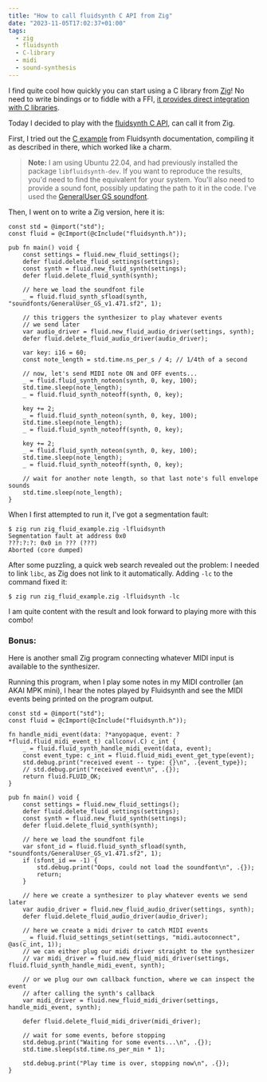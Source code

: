 ```yaml
---
title: "How to call fluidsynth C API from Zig"
date: "2023-11-05T17:02:37+01:00"
tags:
  - zig
  - fluidsynth
  - C-library
  - midi
  - sound-synthesis
---
```


I find quite cool how quickly you can start using a C library from
[Zig](https://ziglang.org/)! No need to write bindings or to fiddle with a FFI,
[it provides direct integration with C
libraries](https://ziglang.org/learn/overview/#integration-with-c-libraries-without-ffibindings).

Today I decided to play with the [fluidsynth C
API](https://www.fluidsynth.org/api/index.html), can call it from Zig.

First, I tried out the [C
example](https://www.fluidsynth.org/api/example_8c-example.html) from
Fluidsynth documentation, compiling it as described in there, which worked like
a charm.

> **Note:** I am using Ubuntu 22.04, and had previously installed the package
> `libfluidsynth-dev`. If you want to reproduce the results, you'd need to find
> the equivalent for your system. You'll also need to provide a sound font,
> possibly updating the path to it in the code. I've used the [GeneralUser GS
> soundfont](https://schristiancollins.com/generaluser.php).

Then, I went on to write a Zig version, here it is:

```zig
const std = @import("std");
const fluid = @cImport(@cInclude("fluidsynth.h"));

pub fn main() void {
    const settings = fluid.new_fluid_settings();
    defer fluid.delete_fluid_settings(settings);
    const synth = fluid.new_fluid_synth(settings);
    defer fluid.delete_fluid_synth(synth);

    // here we load the soundfont file
    _ = fluid.fluid_synth_sfload(synth, "soundfonts/GeneralUser_GS_v1.471.sf2", 1);

    // this triggers the synthesizer to play whatever events
    // we send later
    var audio_driver = fluid.new_fluid_audio_driver(settings, synth);
    defer fluid.delete_fluid_audio_driver(audio_driver);

    var key: i16 = 60;
    const note_length = std.time.ns_per_s / 4; // 1/4th of a second

    // now, let's send MIDI note ON and OFF events...
    _ = fluid.fluid_synth_noteon(synth, 0, key, 100);
    std.time.sleep(note_length);
    _ = fluid.fluid_synth_noteoff(synth, 0, key);

    key += 2;
    _ = fluid.fluid_synth_noteon(synth, 0, key, 100);
    std.time.sleep(note_length);
    _ = fluid.fluid_synth_noteoff(synth, 0, key);

    key += 2;
    _ = fluid.fluid_synth_noteon(synth, 0, key, 100);
    std.time.sleep(note_length);
    _ = fluid.fluid_synth_noteoff(synth, 0, key);

    // wait for another note length, so that last note's full envelope sounds
    std.time.sleep(note_length);
}
```

When I first attempted to run it, I've got a segmentation fault:

```shell
$ zig run zig_fluid_example.zig -lfluidsynth
Segmentation fault at address 0x0
???:?:?: 0x0 in ??? (???)
Aborted (core dumped)
```

After some puzzling, a quick web search revealed out the problem: I needed to
link `libc`, as Zig does not link to it automatically. Adding `-lc` to the
command fixed it:

```shell
$ zig run zig_fluid_example.zig -lfluidsynth -lc
```

I am quite content with the result and look forward to playing more with this combo!


### Bonus:

Here is another small Zig program connecting whatever MIDI input is available
to the synthesizer.

Running this program, when I play some notes in my MIDI controller (an AKAI MPK
mini), I hear the notes played by Fluidsynth and see the MIDI events being
printed on the program output.

```zig
const std = @import("std");
const fluid = @cImport(@cInclude("fluidsynth.h"));

fn handle_midi_event(data: ?*anyopaque, event: ?*fluid.fluid_midi_event_t) callconv(.C) c_int {
    _ = fluid.fluid_synth_handle_midi_event(data, event);
    const event_type: c_int = fluid.fluid_midi_event_get_type(event);
    std.debug.print("received event -- type: {}\n", .{event_type});
    // std.debug.print("received event\n", .{});
    return fluid.FLUID_OK;
}

pub fn main() void {
    const settings = fluid.new_fluid_settings();
    defer fluid.delete_fluid_settings(settings);
    const synth = fluid.new_fluid_synth(settings);
    defer fluid.delete_fluid_synth(synth);

    // here we load the soundfont file
    var sfont_id = fluid.fluid_synth_sfload(synth, "soundfonts/GeneralUser_GS_v1.471.sf2", 1);
    if (sfont_id == -1) {
        std.debug.print("Oops, could not load the soundfont\n", .{});
        return;
    }

    // here we create a synthesizer to play whatever events we send later
    var audio_driver = fluid.new_fluid_audio_driver(settings, synth);
    defer fluid.delete_fluid_audio_driver(audio_driver);

    // here we create a midi driver to catch MIDI events
    _ = fluid.fluid_settings_setint(settings, "midi.autoconnect", @as(c_int, 1));
    // we can either plug our midi driver straight to the synthesizer
    // var midi_driver = fluid.new_fluid_midi_driver(settings, fluid.fluid_synth_handle_midi_event, synth);

    // or we plug our own callback function, where we can inspect the event
    // after calling the synth's callback
    var midi_driver = fluid.new_fluid_midi_driver(settings, handle_midi_event, synth);

    defer fluid.delete_fluid_midi_driver(midi_driver);

    // wait for some events, before stopping
    std.debug.print("Waiting for some events...\n", .{});
    std.time.sleep(std.time.ns_per_min * 1);

    std.debug.print("Play time is over, stopping now\n", .{});
}
```
